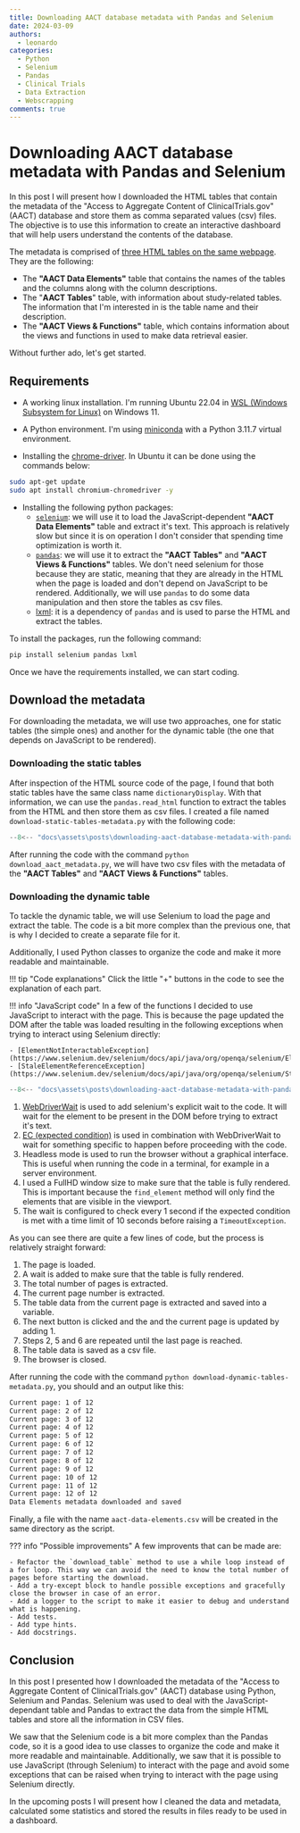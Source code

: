 ```yaml
---
title: Downloading AACT database metadata with Pandas and Selenium
date: 2024-03-09
authors:
  - leonardo
categories:
  - Python
  - Selenium
  - Pandas
  - Clinical Trials
  - Data Extraction
  - Webscrapping
comments: true
---
```


# Downloading AACT database metadata with Pandas and Selenium

In this post I will present how I downloaded the HTML tables that contain the metadata of the "Access to Aggregate Content of ClinicalTrials.gov" (AACT) database and store them as comma separated values (csv) files. The objective is to use this information to create an interactive dashboard that will help users understand the contents of the database.

<!-- more -->

The metadata is comprised of [three HTML tables on the same webpage](https://aact.ctti-clinicaltrials.org/data_dictionary). They are the following:

- The **"AACT Data Elements"** table that contains the names of the tables and the columns along with the column descriptions.
- The "**AACT Tables**" table, with information about study-related tables. The information that I'm interested in is the table name and their description.
- The **"AACT Views & Functions"** table, which contains information about the views and functions in used to make data retrieval easier.

Without further ado, let's get started.

## Requirements

- A working linux installation. I'm running Ubuntu 22.04 in [WSL (Windows Subsystem for Linux)](https://learn.microsoft.com/en-us/windows/wsl/install) on Windows 11.

- A Python environment. I'm using [miniconda](https://docs.anaconda.com/free/miniconda/index.html) with a Python 3.11.7 virtual environment.

- Installing the [chrome-driver](https://chromedriver.chromium.org/). In Ubuntu it can be done using the commands below:

```bash
sudo apt-get update
sudo apt install chromium-chromedriver -y
```

- Installing the following python packages:
    - [`selenium`](https://www.selenium.dev/documentation/): we will use it to load the JavaScript-dependent **"AACT Data Elements"** table and extract it's text. This approach is relatively slow but since it is on operation I don't consider that spending time optimization is worth it.
    - [`pandas`](https://pandas.pydata.org/): we will use it to extract the **"AACT Tables"** and **"AACT Views & Functions"** tables. We don't need selenium for those because they are static, meaning that they are already in the HTML when the page is loaded and don't depend on JavaScript to be rendered. Additionally, we will use `pandas` to do some data manipulation and then store the tables as csv files.
    - [lxml](https://lxml.de/): it is a dependency of `pandas` and is used to parse the HTML and extract the tables.

To install the packages, run the following command:

```bash
pip install selenium pandas lxml
```

Once we have the requirements installed, we can start coding.

## Download the metadata

For downloading the metadata, we will use two approaches, one for static tables (the simple ones) and another for the dynamic table (the one that depends on JavaScript to be rendered).

### Downloading the static tables

After inspection of the HTML source code of the page, I found that both static tables have the same class name `dictionaryDisplay`. With that information, we can use the `pandas.read_html` function to extract the tables from the HTML and then store them as csv files. I created a file named `download-static-tables-metadata.py` with the following code:

```python title="download-static-tables-metadata.py" linenums="1"
--8<-- "docs\assets\posts\downloading-aact-database-metadata-with-pandas-and-selenium\code\download-static-tables-metadata.py"
```

After running the code with the command `python download_aact_metadata.py`, we will have two csv files with the metadata of the **"AACT Tables"** and **"AACT Views & Functions"** tables.


### Downloading the dynamic table

To tackle the dynamic table, we will use Selenium to load the page and extract the table. The code is a bit more complex than the previous one, that is why I decided to create a separate file for it.

Additionally, I used Python classes to organize the code and make it more readable and maintainable.

!!! tip "Code explanations"
    Click the little "+" buttons in the code to see the explanation of each part.

!!! info "JavaScript code"
    In a few of the functions I decided to use JavaScript to interact with the page. This is because the page updated the DOM after the table was loaded resulting in the following exceptions when trying to interact using Selenium directly:

    - [ElementNotInteractableException](https://www.selenium.dev/selenium/docs/api/java/org/openqa/selenium/ElementNotInteractableException.html).
    - [StaleElementReferenceException](https://www.selenium.dev/selenium/docs/api/java/org/openqa/selenium/StaleElementReferenceException.html).


```python title="download-dynamic-table-metadata.py" linenums="1"
--8<-- "docs\assets\posts\downloading-aact-database-metadata-with-pandas-and-selenium\code\download-dynamic-tables-metadata.py"
```

1. [WebDriverWait](https://www.selenium.dev/documentation/webdriver/waits/) is used to add selenium's explicit wait to the code. It will wait for the element to be present in the DOM before trying to extract it's text.
2. [EC (expected condition)](https://www.selenium.dev/documentation/webdriver/support_features/expected_conditions/) is used in combination with WebDriverWait to wait for something specific to happen before proceeding with the code.
3. Headless mode is used to run the browser without a graphical interface. This is useful when running the code in a terminal, for example in a server environment.
4. I used a FullHD window size to make sure that the table is fully rendered. This is important because the `find_element` method will only find the elements that are visible in the viewport.
5. The wait is configured to check every 1 second if the expected condition is met with a time limit of 10 seconds before raising a `TimeoutException`.

As you can see there are quite a few lines of code, but the process is relatively straight forward:

  1. The page is loaded.
  2. A wait is added to make sure that the table is fully rendered.
  3. The total number of pages is extracted.
  4. The current page number is extracted.
  5. The table data from the current page is extracted and saved into a variable.
  6. The next button is clicked and the and the current page is updated by adding 1.
  7. Steps 2, 5 and 6 are repeated until the last page is reached.
  8. The table data is saved as a csv file.
  9. The browser is closed.

After running the code with the command `python download-dynamic-tables-metadata.py`, you should and an output like this:

```bash
Current page: 1 of 12
Current page: 2 of 12
Current page: 3 of 12
Current page: 4 of 12
Current page: 5 of 12
Current page: 6 of 12
Current page: 7 of 12
Current page: 8 of 12
Current page: 9 of 12
Current page: 10 of 12
Current page: 11 of 12
Current page: 12 of 12
Data Elements metadata downloaded and saved
```

Finally, a file with the name `aact-data-elements.csv` will be created in the same directory as the script.

??? info "Possible improvements"
    A few improvents that can be made are:
    
    - Refactor the `download_table` method to use a while loop instead of a for loop. This way we can avoid the need to know the total number of pages before starting the download. 
    - Add a try-except block to handle possible exceptions and gracefully close the browser in case of an error.
    - Add a logger to the script to make it easier to debug and understand what is happening.
    - Add tests.
    - Add type hints.
    - Add docstrings.

## Conclusion

In this post I presented how I downloaded the metadata of the "Access to Aggregate Content of ClinicalTrials.gov" (AACT) database using Python, Selenium and Pandas. Selenium was used to deal with the JavaScript-dependant table and Pandas to extract the data from the simple HTML tables and store all the information in CSV files. 

We saw that the Selenium code is a bit more complex than the Pandas code, so it is a good idea to use classes to organize the code and make it more readable and maintainable. Additionally, we saw that it is possible to use JavaScript (through Selenium) to interact with the page and avoid some exceptions that can be raised when trying to interact with the page using Selenium directly.

In the upcoming posts I will present how I cleaned the data and metadata, calculated some statistics and stored the results in files ready to be used in a dashboard.
